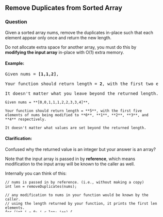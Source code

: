 ## Remove Duplicates from Sorted Array

### Question

Given a sorted array nums, remove the duplicates in-place such that each element appear only once and return the new length.

Do not allocate extra space for another array, you must do this by **modifying the input array** in-place with O(1) extra memory.

#### Example:
<pre>
Given nums = <b>[1,1,2]</b>,

Your function should return length = <b>2</b>, with the first two elements of nums being **1** and **2** respectively.

It doesn't matter what you leave beyond the returned length.
</pre>

```shell
Given nums = **[0,0,1,1,1,2,2,3,3,4]**,

Your function should return length = **5**, with the first five elements of nums being modified to **0**, **1**, **2**, **3**, and **4** respectively.

It doesn't matter what values are set beyond the returned length.
```

#### Clarification:

Confused why the returned value is an integer but your answer is an array?

Note that the input array is passed in by **reference**, which means modification to the input array will be known to the caller as well.

Internally you can think of this:

```shell
// nums is passed in by reference. (i.e., without making a copy)
int len = removeDuplicates(nums);

// any modification to nums in your function would be known by the caller.
// using the length returned by your function, it prints the first len elements.
for (int i = 0; i < len; i++) {
    print(nums[i]);
}
```

### Solution
```javascript
/**
 * @param {number[]} nums
 * @return {number}
 */
var removeDuplicates = function(nums) {
    for(var i=0; i< nums.length; i++){
        for(var j = i+1; j< nums.length; j++){
            if(nums[j] == nums[i]){
                nums.splice(j,1);
                j--; //not skip the next item in the array.
            }
        }
    }
    console.log(nums);
};
```
